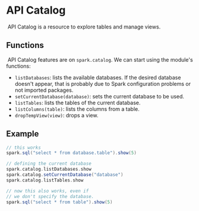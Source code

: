 # API Catalog

​	API Catalog is a resource to explore tables and manage views.

## Functions

​	API Catalog features are on `spark.catalog`. We can start using the module's functions:

- `listDatabases`: lists the available databases. If the desired database doesn't appear, that is probably due to Spark configuration problems or not imported packages.
- `setCurrentDatabase(database)`: sets the current database to be used.
- `listTables`: lists the tables of the current database.
- `listColumns(table)`: lists the columns from a table.
- `dropTempView(view)`: drops a view.

## Example

```scala
// this works
spark.sql("select * from database.table").show(5)

// defining the current database
spark.catalog.listDatabases.show
spark.catalog.setCurrentDatabase("database")
spark.catalog.listTables.show

// now this also works, even if
// we don't specify the database.
spark.sql("select * from table").show(5)
```

